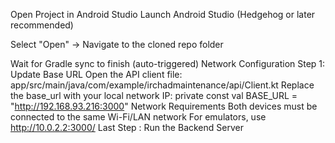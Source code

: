  Open Project in Android Studio
Launch Android Studio (Hedgehog or later recommended)

Select "Open" → Navigate to the cloned repo folder

Wait for Gradle sync to finish (auto-triggered)
Network Configuration
Step 1: Update Base URL
Open the API client file: app/src/main/java/com/example/irchadmaintenance/api/Client.kt
Replace the base_url with your local network IP:  private const val BASE_URL = "http://192.168.93.216:3000"
 Network Requirements
 Both devices must be connected to the same Wi-Fi/LAN network
 For emulators, use http://10.0.2.2:3000/
Last  Step : Run the Backend Server
